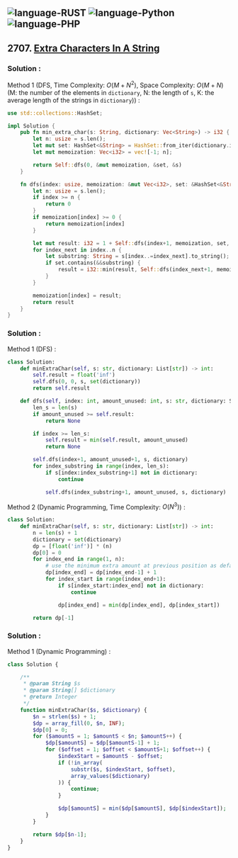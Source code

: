 ![language-RUST](https://img.shields.io/badge/RUST-8d4004?style=for-the-badge&logo=RUST)
![language-Python](https://img.shields.io/badge/Python-ffd43b?style=for-the-badge&logo=PYTHON)
![language-PHP](https://img.shields.io/badge/PHP-acb1f9?style=for-the-badge&logo=PHP)
---

## 2707. [Extra Characters In A String](https://leetcode.com/problems/extra-characters-in-a-string)

### Solution :

Method 1 (DFS, Time Complexity: $O(M+N^2)$, Space Complexity: $O(M+N)$ (M: the number of the elements in `dictionary`, N: the length of `s`, K: the average length of the strings in `dictionary`)) :
```rust
use std::collections::HashSet;

impl Solution {
    pub fn min_extra_char(s: String, dictionary: Vec<String>) -> i32 {
        let n: usize = s.len();
        let mut set: HashSet<&String> = HashSet::from_iter(dictionary.iter());
        let mut memoization: Vec<i32> = vec![-1; n];

        return Self::dfs(0, &mut memoization, &set, &s)
    }

    fn dfs(index: usize, memoization: &mut Vec<i32>, set: &HashSet<&String>, s: &String) -> i32 {
        let n: usize = s.len();
        if index >= n {
            return 0
        }
        if memoization[index] >= 0 {
            return memoization[index]
        }

        let mut result: i32 = 1 + Self::dfs(index+1, memoization, set, s);;
        for index_next in index..n {
            let substring: String = s[index..=index_next].to_string();
            if set.contains(&&substring) {
                result = i32::min(result, Self::dfs(index_next+1, memoization, set, s));
            }
        }

        memoization[index] = result;
        return result
    }
}
```

### Solution :

Method 1 (DFS) :
```python
class Solution:
    def minExtraChar(self, s: str, dictionary: List[str]) -> int:
        self.result = float('inf')
        self.dfs(0, 0, s, set(dictionary))
        return self.result

    def dfs(self, index: int, amount_unused: int, s: str, dictionary: Set[str]):
        len_s = len(s)
        if amount_unused >= self.result:
            return None

        if index >= len_s:
            self.result = min(self.result, amount_unused)
            return None

        self.dfs(index+1, amount_unused+1, s, dictionary)
        for index_substring in range(index, len_s):
            if s[index:index_substring+1] not in dictionary:
                continue

            self.dfs(index_substring+1, amount_unused, s, dictionary)
```

Method 2 (Dynamic Programming, Time Complexity: $O(N^3)$) :
```python
class Solution:
    def minExtraChar(self, s: str, dictionary: List[str]) -> int:
        n = len(s) + 1
        dictionary = set(dictionary)
        dp = [float('inf')] * (n)
        dp[0] = 0
        for index_end in range(1, n):
            # use the minimum extra amount at previous position as default extra amount of current position
            dp[index_end] = dp[index_end-1] + 1
            for index_start in range(index_end+1):
                if s[index_start:index_end] not in dictionary:
                    continue

                dp[index_end] = min(dp[index_end], dp[index_start])

        return dp[-1]
```

### Solution :

Method 1 (Dynamic Programming) :
```php
class Solution {

    /**
     * @param String $s
     * @param String[] $dictionary
     * @return Integer
     */
    function minExtraChar($s, $dictionary) {
        $n = strlen($s) + 1;
        $dp = array_fill(0, $n, INF);
        $dp[0] = 0;
        for ($amountS = 1; $amountS < $n; $amountS++) {
            $dp[$amountS] = $dp[$amountS-1] + 1;
            for ($offset = 1; $offset < $amountS+1; $offset++) {
                $indexStart = $amountS - $offset;
                if (!in_array(
                    substr($s, $indexStart, $offset),
                    array_values($dictionary)
                )) {
                    continue;
                }

                $dp[$amountS] = min($dp[$amountS], $dp[$indexStart]);
            }
        }

        return $dp[$n-1];
    }
}
```
